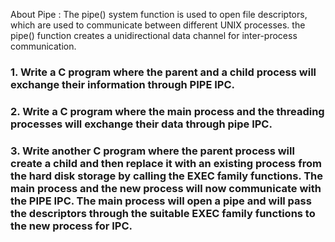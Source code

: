 <p> About Pipe : The pipe() system function is used to open file descriptors, which are used to communicate between different UNIX processes. the pipe() function creates a unidirectional data channel for inter-process communication. </p>

### 1. Write a C program where the parent and a child process will exchange their information through PIPE IPC. 
### 2. Write a C program where the main process and the threading processes will exchange their data through pipe IPC. 
### 3. Write another C program where the parent process will create a child and then replace it with an existing process from the hard disk storage by calling the EXEC family functions. The main process and the new process will now communicate with the PIPE IPC. The main process will open a pipe and will pass the descriptors through the suitable EXEC family functions to the new process for IPC.
